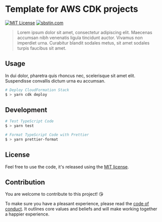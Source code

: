 # Template for AWS CDK projects

[![MIT License](https://badgen.now.sh/badge/License/MIT/blue)](https://github.com/sbstjn/cdk-template/blob/master/LICENSE.md)
[![sbstjn.com](https://badgen.now.sh/badge/by/sbstjn/purple)](https://sbstjn.com)

> Lorem ipsum dolor sit amet, consectetur adipiscing elit. Maecenas accumsan nibh venenatis ligula tincidunt auctor. Vivamus non imperdiet urna. Curabitur blandit sodales metus, sit amet sodales turpis faucibus sit amet.

## Usage

In dui dolor, pharetra quis rhoncus nec, scelerisque sit amet elit. Suspendisse convallis dictum urna eu accumsan.

```bash
# Deploy CloudFormation Stack
$ > yarn cdk deploy
```

## Development

```bash
# Test TypeScript Code
$ > yarn test

# Format TypeScript Code with Prettier
$ > yarn prettier-format
```

## License

Feel free to use the code, it's released using the [MIT license](LICENSE.md).

## Contribution

You are welcome to contribute to this project! 😘

To make sure you have a pleasant experience, please read the [code of conduct](CODE_OF_CONDUCT.md). It outlines core values and beliefs and will make working together a happier experience.
